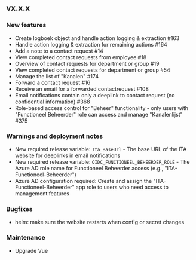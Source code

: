 ## vx.x.x

### New features

* Create logboek object and handle action logging \& extraction #163
* Handle action logging \& extraction for remaining actions #164
* Add a note to a contact request #14
* View completed contact requests from employee #18
* Overview of contact requests for department or group #19
* View completed contact requests for department or group #54
* Manage the list of "Kanalen" #174
* Forward a contact request #16
* Receive an email for a forwarded contactrequest #108
* Email notifications contain only a deeplink to contact request (no confidential information) #368
* Role-based access control for "Beheer" functionality - only users with "Functioneel Beheerder" role can access and manage "Kanalenlijst" #375



### Warnings and deployment notes

* New required release variable: `Ita_BaseUrl` - The base URL of the ITA website for deeplinks in email notifications
* New required release variable: `OIDC_FUNCTIONEEL_BEHEERDER_ROLE` - The Azure AD role name for Functioneel Beheerder access (e.g., "ITA-Functioneel-Beheerder")
* Azure AD configuration required: Create and assign the "ITA-Functioneel-Beheerder" app role to users who need access to management features

### Bugfixes

* helm: make sure the website restarts when config or secret changes

### Maintenance

* Upgrade Vue
